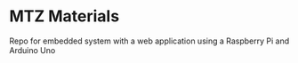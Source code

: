 # MTZ Materials
 Repo for embedded system with a web application using a Raspberry Pi and Arduino Uno
